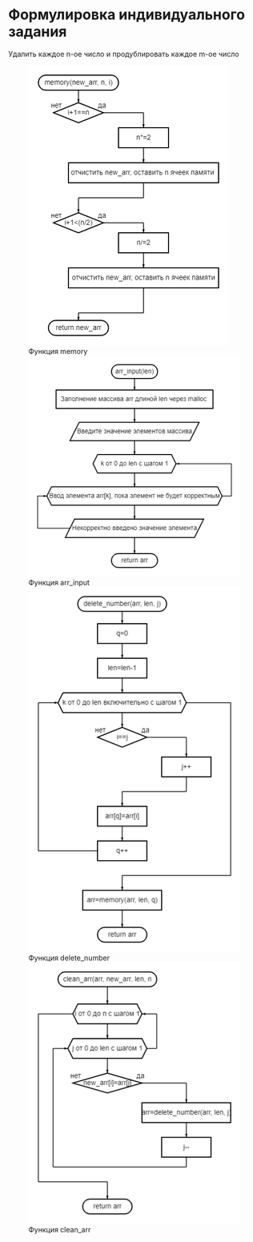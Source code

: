 # Формулировка индивидуального задания
Удалить каждое n-ое число и продублировать каждое m-ое число

<figure>
  <img
  src="https://github.com/Veronijaj/Inf/blob/main/lab3/diagram%20(13).png"
  alt="The beautiful MDN logo.">
  <figcaption>Функция memory</figcaption>
  <img
  src="https://github.com/Veronijaj/Inf/blob/main/lab3/diagram%20(12).png"
  alt="The beautiful MDN logo.">
  <figcaption>Функция arr_input</figcaption>
  <img
  src="https://github.com/Veronijaj/Inf/blob/main/lab3/diagram%20(14).png"
  alt="The beautiful MDN logo.">
  <figcaption>Функция delete_number</figcaption>
  <img
  src="https://github.com/Veronijaj/Inf/blob/main/lab3/diagram%20(16).png"
  alt="The beautiful MDN logo.">
  <figcaption>Функция clean_arr</figcaption>
</figure>
